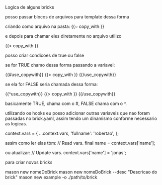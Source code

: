 Logica de alguns bricks


posso passar blocos de arquivos para template dessa forma

criando como arquivo na pasta:
{{~ copy_with }}


e depois para chamar eles diretamente no arquivo utilizo

{{> copy_with }}


posso criar condicoes de true ou false

se for TRUE chamo dessa forma passando a variavel:


{{#use_copywith}}
  {{> copy_with }}
{{/use_copywith}}


se ela for FALSE seria chamada dessa forma:


{{^use_copywith}}
  {{> copy_with }}
{{/use_copywith}}

basicamente TRUE, chama com o #, FALSE chama com o ^.

utilizando os hooks eu posso adicionar outras variaveis que nao foram passadas no brick.yaml, assim tendo um dinamismo conforme necessario as logicas.

 context.vars = {
    ...context.vars,
    'fullname': 'robertao',
  };

 assim como ler elas tbm:
// Read vars.
  final name = context.vars['name'];


ou atualizar:
// Update vars.
context.vars['name'] = 'jonas';



para criar novos bricks

mason new nomeDoBrick
mason new nomeDoBrick --desc "Descricao do brick"
mason new example -o ./path/to/brick

